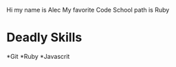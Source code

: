 Hi my name is Alec
My favorite Code School path is Ruby

Deadly Skills
============

*Git
*Ruby
*Javascrit

